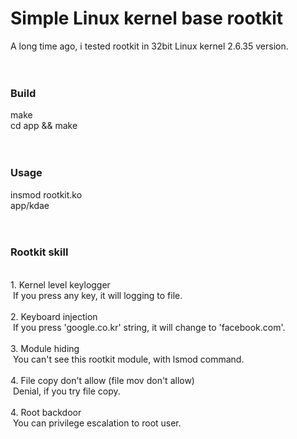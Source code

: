 # Simple Linux kernel base rootkit
A long time ago, i tested rootkit in 32bit Linux kernel 2.6.35 version.<br>
<br>
<br>
### Build<br>
make<br>
cd app && make<br>
<br>
<br>
### Usage<br>
insmod rootkit.ko<br>
app/kdae<br>
<br>
<br>
### Rootkit skill
<br>
1. Kernel level keylogger<br>
&nbsp;If you press any key, it will logging to file.<br>
<br>
2. Keyboard injection<br>
&nbsp;If you press 'google.co.kr' string, it will change to 'facebook.com'.<br>
<br>
3. Module hiding<br>
&nbsp;You can't see this rootkit module, with lsmod command.<br>
<br>
4. File copy don't allow (file mov don't allow)<br>
&nbsp;Denial, if you try file copy.<br>
<br>
4. Root backdoor<br>
&nbsp;You can privilege escalation to root user.<br>
